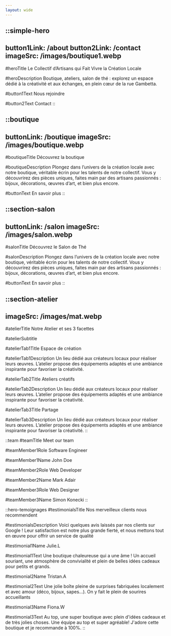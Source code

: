 ```yaml
---
layout: wide
---
```


::simple-hero
---
button1Link: /about
button2Link: /contact
imageSrc: /images/boutique1.webp
---
#heroTitle
Le Collectif d’Artisans qui Fait Vivre la Création Locale

#heroDescription
Boutique, ateliers, salon de thé : explorez un espace dédié à la créativité et aux échanges, en plein cœur de la rue Gambetta.

#button1Text
Nous rejoindre

#button2Text
Contact
::

::boutique
---
buttonLink: /boutique
imageSrc: /images/boutique.webp
---
#boutiqueTitle
Découvrez la boutique

#boutiqueDescription
Plongez dans l’univers de la création locale avec notre boutique, véritable écrin pour les talents de notre collectif. Vous y découvrirez des pièces uniques, faites main par des artisans passionnés : bijoux, décorations, œuvres d’art, et bien plus encore.

#buttonText
En savoir plus
::

::section-salon
---
buttonLink: /salon
imageSrc: /images/salon.webp
---
#salonTitle
Découvrez le Salon de Thé

#salonDescription
Plongez dans l’univers de la création locale avec notre boutique, véritable écrin pour les talents de notre collectif. Vous y découvrirez des pièces uniques, faites main par des artisans passionnés : bijoux, décorations, œuvres d’art, et bien plus encore.

#buttonText
En savoir plus
::

::section-atelier
---
imageSrc: /images/mat.webp
---
#atelierTitle
Notre Atelier et ses 3 facettes

#atelierSubtitle

#atelierTab1Title
Espace de création

#atelierTab1Description
Un lieu dédié aux créateurs locaux pour réaliser leurs œuvres. L’atelier propose des équipements adaptés et une ambiance inspirante pour favoriser la créativité.

#atelierTab2Title
Ateliers créatifs

#atelierTab2Description
Un lieu dédié aux créateurs locaux pour réaliser leurs œuvres. L’atelier propose des équipements adaptés et une ambiance inspirante pour favoriser la créativité.

#atelierTab3Title
Partage

#atelierTab3Description
Un lieu dédié aux créateurs locaux pour réaliser leurs œuvres. L’atelier propose des équipements adaptés et une ambiance inspirante pour favoriser la créativité.
::

::team
#teamTitle
Meet our team

#teamMember1Role
Software Engineer

#teamMember1Name
John Doe

#teamMember2Role
Web Developer

#teamMember2Name
Mark Adair

#teamMember3Role
Web Designer

#teamMember3Name
Simon Konecki
::

::hero-temoignages
#testimonialsTitle
Nos merveilleux clients nous recommendent

#testimonialsDescription
Voici quelques avis laissés par nos clients sur Google ! Leur satisfaction est notre plus grande fierté, et nous mettons tout en œuvre pour offrir un service de qualité

#testimonial1Name
Julie.L

#testimonial1Text
Une boutique chaleureuse qui a une âme ! Un accueil souriant, une atmosphère de convivialité et plein de belles idées cadeaux pour petits et grands.

#testimonial2Name
Tristan.A

#testimonial2Text
Une jolie boîte pleine de surprises fabriquées localement et avec amour (déco, bijoux, sapes...). On y fait le plein de sourires accueillants

#testimonial3Name
Fiona.W

#testimonial3Text
Au top, une super boutique avec plein d'idées cadeaux et de très jolies choses. Une équipe au top et super agréable! J'adore cette boutique et je recommande à 100%.
::
